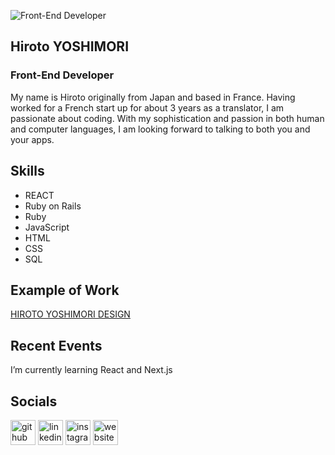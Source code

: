 ![Front-End Developer](https://media.licdn.com/dms/image/C4E16AQHXyIXLsKlk_A/profile-displaybackgroundimage-shrink_350_1400/0/1639091707686?e=1678320000&v=beta&t=EHEk4s_qqsfyGqqpsWqC7LegKP_QE59iWHJoXPEOXeo)

## Hiroto YOSHIMORI
### Front-End Developer

My name is Hiroto originally from Japan and based in France. Having worked for a French start up for about 3 years as a translator, I am passionate about coding. With my sophistication and passion in both human and computer languages, I am looking forward to talking to both you and your apps.

## Skills
* REACT
* Ruby on Rails
* Ruby
* JavaScript
* HTML
* CSS
* SQL

## Example of Work

[HIROTO YOSHIMORI DESIGN](https://63b771863aaf4e47abf5520f--glowing-cranachan-a71cef.netlify.app/)

## Recent Events
I’m currently learning React and Next.js 

## Socials
[<img src='https://cdn.jsdelivr.net/npm/simple-icons@3.0.1/icons/github.svg' alt='github' height='40'>](https://github.com/hyoshimori)  [<img src='https://cdn.jsdelivr.net/npm/simple-icons@3.0.1/icons/linkedin.svg' alt='linkedin' height='40'>](https://www.linkedin.com/in/https://www.linkedin.com/in/hiroto-yoshimori//)  [<img src='https://cdn.jsdelivr.net/npm/simple-icons@3.0.1/icons/instagram.svg' alt='instagram' height='40'>](https://www.instagram.com/https://www.instagram.com/nekogurashi_to_tabi//)  [<img src='https://cdn.jsdelivr.net/npm/simple-icons@3.0.1/icons/icloud.svg' alt='website' height='40'>](https://63b771863aaf4e47abf5520f--glowing-cranachan-a71cef.netlify.app/)  

